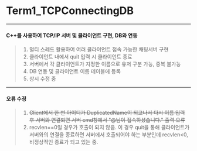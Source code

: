 # Term1_TCPConnectingDB
---
#### C++를 사용하여 TCP/IP 서버 및 클라이언트 구현, DB와 연동

> 1. 멀티 스레드 활용하여 여러 클라이언트 접속 가능한 채팅서버 구현
> 2. 클라이언트 내에서 quit 입력 시 클라이언트 종료
> 3. 서버에서 각 클라이언트가 지정한 이름으로 유저 구분 가능, 중복 불가능
> 4. DB 연동 및 클라이언트 이름 테이블에 등록
> 5. 상시 수정 중
***
#### 오류 수정
> 1. ~~Client에서 한 번 아이디가 DuplicatedName이 되고나서 다시 이름 입력 후 서버와 연결되면 서버 cmd창에서 "@님이 접속하셨습니다." 출력 오류~~
> 2. recvlen==0일 경우가 호출이 되지 않음.
     이 경우 quit을 통해 클라이언트가 서버와의 연결을 종료하면 서버에서 호출되어야 하는 부분인데 recvlen<0, 비정상적인 종료가 되고 있는 중. 
